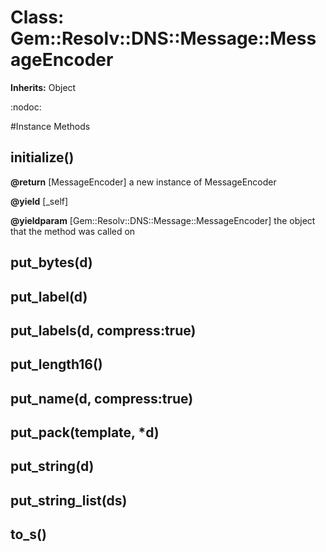 # Class: Gem::Resolv::DNS::Message::MessageEncoder
**Inherits:** Object
    

:nodoc:



#Instance Methods
## initialize() [](#method-i-initialize)

**@return** [MessageEncoder] a new instance of MessageEncoder

**@yield** [_self] 

**@yieldparam** [Gem::Resolv::DNS::Message::MessageEncoder] the object that the method was called on

## put_bytes(d) [](#method-i-put_bytes)

## put_label(d) [](#method-i-put_label)

## put_labels(d, compress:true) [](#method-i-put_labels)

## put_length16() [](#method-i-put_length16)

## put_name(d, compress:true) [](#method-i-put_name)

## put_pack(template, *d) [](#method-i-put_pack)

## put_string(d) [](#method-i-put_string)

## put_string_list(ds) [](#method-i-put_string_list)

## to_s() [](#method-i-to_s)


